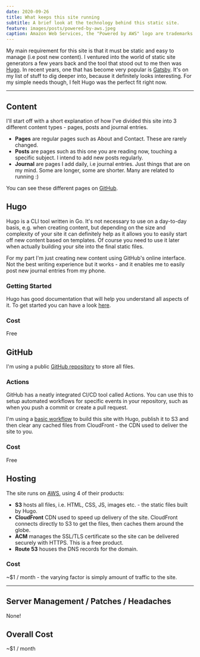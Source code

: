 ```yaml
---
date: 2020-09-26
title: What keeps this site running
subtitle: A brief look at the technology behind this static site.
feature: images/posts/powered-by-aws.jpeg
caption: Amazon Web Services, the "Powered by AWS" logo are trademarks of Amazon.com, Inc. or its affiliates in the United States and/or other countries.
---
```


My main requirement for this site is that it must be static and easy to manage (i.e post new content). I ventured into the world of static site generators a few years back and the tool that stood out to me then was [Hugo](https://gohugo.io/). In recent years, one that has become very popular is [Gatsby](https://www.gatsbyjs.com/). It's on my list of stuff to dig deeper into, because it definitely looks interesting. For my simple needs though, I felt Hugo was the perfect fit right now.

***

## Content
I'll start off with a short explanation of how I've divided this site into 3 different content types - pages, posts and journal entries.
* **Pages** are regular pages such as About and Contact. These are rarely changed.
* **Posts** are pages such as this one you are reading now, touching a specific subject. I intend to add new posts regularly.
* **Journal** are pages I add daily, i.e journal entries. Just things that are on my mind. Some are longer, some are shorter. Many are related to running :)

You can see these different pages on [GitHub](https://github.com/danvanwijk/danvanwijk.com/tree/master/content).

## Hugo
Hugo is a CLI tool written in Go. It's not necessary to use on a day-to-day basis, e.g. when creating content, but depending on the size and complexity of your site it can definitely help as it allows you to easily start off new content based on templates. Of course you need to use it later when actually building your site into the final static files.

For my part I'm just creating new content using GitHub's online interface. Not the best writing experience but it works - and it enables me to easily post new journal entries from my phone.

### Getting Started
Hugo has good documentation that will help you understand all aspects of it. To get started you can have a look [here](https://gohugo.io/getting-started/quick-start/).

### Cost
Free

## GitHub
I'm using a public [GitHub repository](https://github.com/danvanwijk/danvanwijk.com) to store all files.

### Actions
GitHub has a neatly integrated CI/CD tool called Actions. You can use this to setup automated workflows for specific events in your repository, such as when you push a commit or create a pull request.

I'm using a [basic workflow](https://github.com/danvanwijk/danvanwijk.com/blob/master/.github/workflows/main.yml) to build this site with Hugo, publish it to S3 and then clear any cached files from CloudFront - the CDN used to deliver the site to you.

### Cost
Free

## Hosting
The site runs on [AWS](https://aws.amazon.com/), using 4 of their products:
* **S3** hosts all files, i.e. HTML, CSS, JS, images etc. - the static files built by Hugo.
* **CloudFront** CDN used to speed up delivery of the site. CloudFront connects directly to S3 to get the files, then caches them around the globe.
* **ACM** manages the SSL/TLS certificate so the site can be delivered securely with HTTPS. This is a free product.
* **Route 53** houses the DNS records for the domain.

### Cost
~$1 / month - the varying factor is simply amount of traffic to the site.

***

## Server Management / Patches / Headaches
None!

## Overall Cost
~$1 / month

